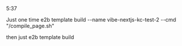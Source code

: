 5:37

Just one time
e2b template build --name vibe-nextjs-kc-test-2 --cmd "/compile_page.sh"

then just
e2b template build